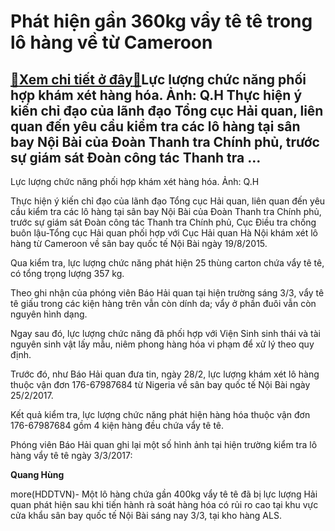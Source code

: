 Phát hiện gần 360kg vẩy tê tê trong lô hàng về từ Cameroon
==========================================================

[:gift:Xem chi tiết ở đây:gift:](https://hddtvn.com/phat-hien-gan-360kg-vay-te-te-trong-lo-hang-ve-tu-cameroon/)Lực lượng chức năng phối hợp khám xét hàng hóa. Ảnh: Q.H Thực hiện ý kiến chỉ đạo của lãnh đạo Tổng cục Hải quan, liên quan đến yêu cầu kiểm tra các lô hàng tại sân bay Nội Bài của Đoàn Thanh tra Chính phủ, trước sự giám sát Đoàn công tác Thanh tra …
----------------------------------------------------------------------------------------------------------------------------------------------------------------------------------------------------------------------------------------------------------







 






 Lực lượng chức năng phối hợp khám xét hàng hóa. Ảnh: Q.H 


Thực hiện ý kiến chỉ đạo của lãnh đạo Tổng cục Hải quan, liên quan đến yêu cầu kiểm tra các lô hàng tại sân bay Nội Bài của Đoàn Thanh tra Chính phủ, trước sự giám sát Đoàn công tác Thanh tra Chính phủ, Cục Điều tra chống buôn lậu-Tổng cục Hải quan phối hợp với Cục Hải quan Hà Nội khám xét lô hàng từ Cameroon về sân bay quốc tế Nội Bài ngày 19/8/2015.


 Qua kiểm tra, lực lượng chức năng phát hiện 25 thùng carton chứa vẩy tê tê, có tổng trọng lượng 357 kg.


 Theo ghi nhận của phóng viên Báo Hải quan tại hiện trường sáng 3/3, vẩy tê tê giấu trong các kiện hàng trên vẫn còn dính da; vẩy ở phần đuôi vẫn còn nguyên hình dạng.


 Ngay sau đó, lực lượng chức năng đã phối hợp với Viện Sinh sinh thái và tài nguyên sinh vật lấy mẫu, niêm phong hàng hóa vi phạm để xử lý theo quy định.


Trước đó, như Báo Hải quan đưa tin, ngày 28/2, lực lượng khám xét lô hàng thuộc vận đơn 176-67987684 từ Nigeria về sân bay quốc tế Nội Bài ngày 25/2/2017.


 Kết quả kiểm tra, lực lượng chức năng phát hiện hàng hóa thuộc vận đơn 176-67987684 gồm 4 kiện hàng đều chứa vẩy tê tê.


 Phóng viên Báo Hải quan ghi lại một số hình ảnh tại hiện trường kiểm tra lô hàng vẩy tê tê ngày 3/3/2017:









 



 








 










 










 












 



 










**Quang Hùng**



more(HDDTVN)- Một lô hàng chứa gần 400kg vẩy tê tê đã bị lực lượng Hải quan phát hiện sau khi tiến hành rà soát hàng hóa có rủi ro cao tại khu vực cửa khẩu sân bay quốc tế Nội Bài sáng nay 3/3, tại kho hàng ALS.

